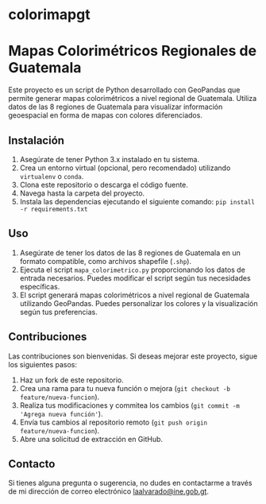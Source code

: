 # colorimapgt

# Mapas Colorimétricos Regionales de Guatemala

Este proyecto es un script de Python desarrollado con GeoPandas que permite generar mapas colorimétricos a nivel regional de Guatemala. Utiliza datos de las 8 regiones de Guatemala para visualizar información geoespacial en forma de mapas con colores diferenciados.

## Instalación

1. Asegúrate de tener Python 3.x instalado en tu sistema.
2. Crea un entorno virtual (opcional, pero recomendado) utilizando `virtualenv` o `conda`.
3. Clona este repositorio o descarga el código fuente.
4. Navega hasta la carpeta del proyecto.
5. Instala las dependencias ejecutando el siguiente comando: `pip install -r requirements.txt`


## Uso

1. Asegúrate de tener los datos de las 8 regiones de Guatemala en un formato compatible, como archivos shapefile (`.shp`).
2. Ejecuta el script `mapa_colorimetrico.py` proporcionando los datos de entrada necesarios. Puedes modificar el script según tus necesidades específicas.
3. El script generará mapas colorimétricos a nivel regional de Guatemala utilizando GeoPandas. Puedes personalizar los colores y la visualización según tus preferencias.

## Contribuciones

Las contribuciones son bienvenidas. Si deseas mejorar este proyecto, sigue los siguientes pasos:

1. Haz un fork de este repositorio.
2. Crea una rama para tu nueva función o mejora (`git checkout -b feature/nueva-funcion`).
3. Realiza tus modificaciones y commitea los cambios (`git commit -m 'Agrega nueva función'`).
4. Envía tus cambios al repositorio remoto (`git push origin feature/nueva-funcion`).
5. Abre una solicitud de extracción en GitHub.

## Contacto

Si tienes alguna pregunta o sugerencia, no dudes en contactarme a través de mi dirección de correo electrónico [laalvarado@ine.gob.gt](mailto:laalvarado@ine.gob.gt).
